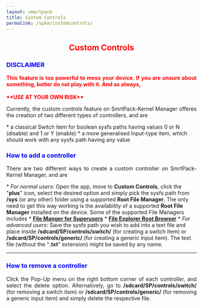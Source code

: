 ```yaml
---
layout: smartpack
title: Custom Controls
permalink: /spkm/customcontrols/
---
```


<style>
    tab1 { padding-left: 4em; }
</style>

<h2 style="color: red; text-align: center">Custom Controls</h2>

<h3 style="color: blue">DISCLAIMER</h3>
<p style="color: red; text-align: justify"><b>This feature is too powerful to mess your device. If you are unsure about something, better do not play with it. And as always,<br><br>**USE AT YOUR OWN RISK**</b></p>

<p style="text-align: justify">Currently, the custom controls feature on SmrtPack-Kernel Manager offeres the creation of two different types of controllers, and are</p>
* a classical Switch item for boolean sysfs paths having values 0 or N (disable) and 1 or Y (enable)
* a more generalised Input-type item, which should work with any sysfs path having any value

<h3 style="color: blue">How to add a controller</h3>

<p style="text-align: justify">There are two different ways to create a custom controller on SmrtPack-Kernel Manager, and are</p>
* <i>For normal users</i>: Open the app, move to <b>Custom Controls</b>, click the "<b>plus</b>" icon, select the desired option and simply pick the sysfs path from <b>/sys</b> (or any other) folder using a supported <b>Root File Manager</b>. The only need to get this way working is the availability of a supported <b>Root File Manager</b> installed on the device. Some of the supported File Managers includes
  * <b><a href="https://play.google.com/store/apps/details?id=fm.clean.pro" target="_blank">File Manger for Superusers</a></b>
  * <b><a href="https://play.google.com/store/apps/details?id=com.jrummy.root.browserfree&hl=en" target="_blank">File Explorer Root Browser</a></b>
* <i>For advanced users</i>: Save the sysfs path you wish to add into a text file and place inside <b>/sdcard/SP/controls/switch/</b> (for creating a switch item) or <b>/sdcard/SP/controls/generic/</b> (for creating a generic input item). The text file (without the "<b>.txt</b>" extension) might be saved by any name.

<hr>

<h3 style="color: blue">How to remove a controller</h3>

<p style="text-align: justify">Click the Pop-Up menu on the right bottom corner of each controller, and select the delete option. Alternatively, go to <b>/sdcard/SP/controls/switch/</b> (for removing a switch item) or <b>/sdcard/SP/controls/generic/</b> (for removing a generic input item) and simply delete the respective file.</p>
